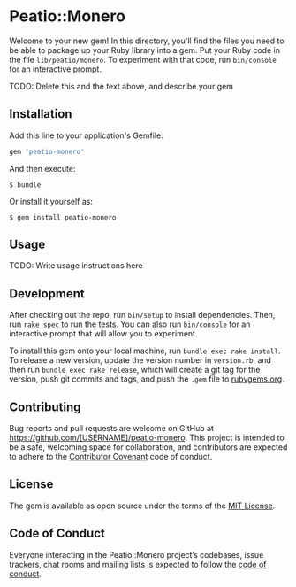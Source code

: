 # Peatio::Monero

Welcome to your new gem! In this directory, you'll find the files you need to be able to package up your Ruby library into a gem. Put your Ruby code in the file `lib/peatio/monero`. To experiment with that code, run `bin/console` for an interactive prompt.

TODO: Delete this and the text above, and describe your gem

## Installation

Add this line to your application's Gemfile:

```ruby
gem 'peatio-monero'
```

And then execute:

    $ bundle

Or install it yourself as:

    $ gem install peatio-monero

## Usage

TODO: Write usage instructions here

## Development

After checking out the repo, run `bin/setup` to install dependencies. Then, run `rake spec` to run the tests. You can also run `bin/console` for an interactive prompt that will allow you to experiment.

To install this gem onto your local machine, run `bundle exec rake install`. To release a new version, update the version number in `version.rb`, and then run `bundle exec rake release`, which will create a git tag for the version, push git commits and tags, and push the `.gem` file to [rubygems.org](https://rubygems.org).

## Contributing

Bug reports and pull requests are welcome on GitHub at https://github.com/[USERNAME]/peatio-monero. This project is intended to be a safe, welcoming space for collaboration, and contributors are expected to adhere to the [Contributor Covenant](http://contributor-covenant.org) code of conduct.

## License

The gem is available as open source under the terms of the [MIT License](https://opensource.org/licenses/MIT).

## Code of Conduct

Everyone interacting in the Peatio::Monero project’s codebases, issue trackers, chat rooms and mailing lists is expected to follow the [code of conduct](https://github.com/[USERNAME]/peatio-monero/blob/master/CODE_OF_CONDUCT.md).
